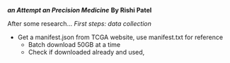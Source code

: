 
***an Attempt an Precision Medicine***
**By Rishi Patel**

After some research...
*First steps: data collection*
- Get a manifest.json from TCGA website, use manifest.txt for reference
    - Batch download 50GB at a time
    - Check if downloaded already and used, 

